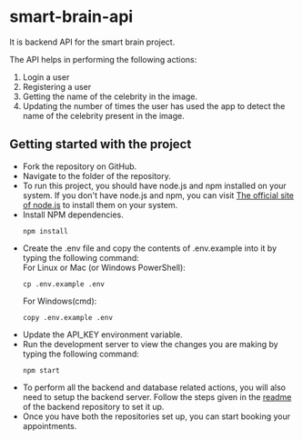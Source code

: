 # smart-brain-api

It is backend API for the smart brain project.

The API helps in performing the following actions:    
1. Login a user
2. Registering a user
3. Getting the name of the celebrity in the image.
4. Updating the number of times the user has used the app to detect the name of the celebrity present in the image.

## Getting started with the project

- Fork the repository on GitHub.
- Navigate to the folder of the repository.
- To run this project, you should have node.js and npm installed on your system.
  If you don't have node.js and npm, you can visit [The official site of node.js](https://nodejs.org/en/)
  to install them on your system.
- Install NPM dependencies.
  ```
  npm install
  ```
- Create the .env file and copy the contents of .env.example into it by typing the following command:  
  For Linux or Mac (or Windows PowerShell):
  ```
  cp .env.example .env
  ```
  For Windows(cmd):
  ```
  copy .env.example .env
  ```
- Update the API_KEY environment variable.
- Run the development server to view the changes you are making by typing the following
  command:
  ```
  npm start
  ```
 - To perform all the backend and database related actions, you will also need to setup the backend server. Follow the steps given in the [readme](https://github.com/ac030540/hospital-appointment-booking-backend/blob/master/README.md) of the backend repository to set it up.
- Once you have both the repositories set up, you can start booking your appointments.
